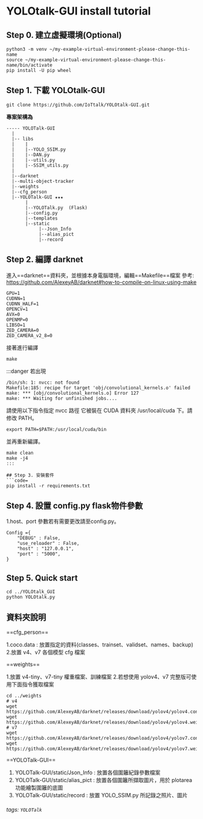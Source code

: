 # YOLOtalk-GUI install tutorial


## Step 0. 建立虛擬環境(Optional) 
```code=
python3 -m venv ~/my-example-virtual-environment-please-change-this-name
source ~/my-example-virtual-environment-please-change-this-name/bin/activate
pip install -U pip wheel
```

## Step 1. 下載 YOLOtalk-GUI 

```bash=
git clone https://github.com/IoTtalk/YOLOtalk-GUI.git
```
**專案架構為**
```
----- YOLOTalk-GUI
  |
  |-- libs 
  |    |
  |    |--YOLO_SSIM.py
  |    |--DAN.py
  |    |--utils.py
  |    |--SSIM_utils.py
  |
  |--darknet  
  |--multi-object-tracker
  |--weights
  |--cfg_person
  |--YOLOTalk-GUI ★★★
       |
       |--YOLOTalk.py  (Flask)
       |--config.py
       |--templates
       |--static
            |--Json_Info
            |--alias_pict
            |--record
```                        
## Step 2. 編譯 darknet
進入==darknet==資料夾，並根據本身電腦環境，編輯==Makefile==檔案
參考: https://github.com/AlexeyAB/darknet#how-to-compile-on-linux-using-make
```code=
GPU=1
CUDNN=1
CUDNN_HALF=1
OPENCV=1
AVX=0
OPENMP=0
LIBSO=1
ZED_CAMERA=0
ZED_CAMERA_v2_8=0
```
接著進行編譯
```code=
make
```

:::danger
若出現
```code= 
/bin/sh: 1: nvcc: not found
Makefile:185: recipe for target 'obj/convolutional_kernels.o' failed
make: *** [obj/convolutional_kernels.o] Error 127
make: *** Waiting for unfinished jobs....
```
請使用以下指令指定 nvcc 路徑
它被裝在 CUDA 資料夾 /usr/local/cuda 下。請修改 PATH。
```code=
export PATH=$PATH:/usr/local/cuda/bin
```
並再重新編譯。

```code=
make clean
make -j4
:::
 
## Step 3. 安裝套件 
```code=
pip install -r requirements.txt
```

## Step 4. 設置 config.py flask物件參數
1.host、port 參數若有需要更改請至config.py。
```code=
Config ={
    "DEBUG" : False,
    "use_reloader" : False,
    "host" : "127.0.0.1",
    "port" : "5000",
}
```
## Step 5. Quick start
```=
cd ../YOLOtalk_GUI
python YOLOtalk.py
```

## 資料夾說明

==cfg_person==

1.coco.data : 放置指定的資料(classes、trainset、validset、names、backup)
2.放置 v4、v7 各個模型 cfg 檔案

==weights==

1.放置 v4-tiny、v7-tiny 權重檔案、訓練檔案
2.若想使用 yolov4、v7 完整版可使用下面指令獲取檔案
```code=
cd ../weights
# v4
wget https://github.com/AlexeyAB/darknet/releases/download/yolov4/yolov4.conv.137
wget https://github.com/AlexeyAB/darknet/releases/download/yolov4/yolov4.weights
# v7
wget https://github.com/AlexeyAB/darknet/releases/download/yolov4/yolov7.conv.132
wget https://github.com/AlexeyAB/darknet/releases/download/yolov4/yolov7.weights
```



==YOLOTalk-GUI==
1. YOLOTalk-GUI/static/Json_Info  : 放置各個圍籬紀錄參數檔案
2. YOLOTalk-GUI/static/alias_pict : 放置各個圍籬所擷取圖片，用於 plotarea 功能繪製圍籬的底圖
3. YOLOTalk-GUI/static/record     : 放置 YOLO_SSIM.py 所記錄之照片、圖片

###### tags: `YOLOTalk` 